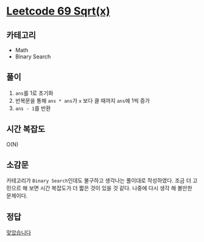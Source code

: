 # [Leetcode 69 Sqrt(x)](https://leetcode.com/problems/sqrtx/)

## 카테고리
* Math
* Binary Search

## 풀이
1. `ans`를 1로 초기화
2. 반복문을 통해 `ans * ans`가 `x` 보다 클 때까지 `ans`에 1씩 증가
3. `ans - 1`를 반환

## 시간 복잡도
O(N)

## 소감문
카테고리가 `Binary Search`인데도 불구하고 생각나는 풀이대로 작성하였다. 조금 더 고민으르 해 보면 시간 복잡도가 더 짧은 것이 있을 것 같다. 나중에 다시 생각 해 볼만한 문제이다.

## 정답
[맞았습니다](https://leetcode.com/problems/sqrtx/submissions/908229006/)